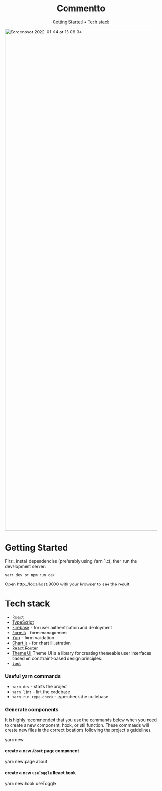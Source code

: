 <div align="center">
  <h1>Commentto</h1>
  <p>
    <a href="#getting-started">Getting Started</a>
     • <a href="#tech-stack">Tech stack</a>
  </p>
</div>

<img width="1657" alt="Screenshot 2022-01-04 at 16 08 34" src="https://user-images.githubusercontent.com/59574576/148071237-06fc0f86-f6e6-4258-9517-80043f73c150.png">

# Getting Started

First, install dependencies (preferably using Yarn 1.x), then run the development server:

`yarn dev or npm run dev`

Open http://localhost:3000 with your browser to see the result.

# Tech stack

- [React](https://reactjs.org/)
- [TypeScript](https://www.typescriptlang.org/)
- [Firebase](https://firebase.google.com/) - for user authentication and deployment
- [Formik](https://formik.org/) - form management
- [Yup](https://github.com/jquense/yup) - form validation
- [Chart.js](https://www.chartjs.org/docs/latest/) - for chart illustration
- [React Router](https://reactrouter.com/web/guides/quick-start)
- [Theme UI](https://theme-ui.com/)
  Theme UI is a library for creating themeable user interfaces based on constraint-based design principles.
- [Jest](https://jestjs.io/)

### Useful yarn commands

- `yarn dev` - starts the project
- `yarn lint` - lint the codebase
- `yarn run type-check` - type check the codebase

### Generate components

It is highly recommended that you use the commands below when you need to create a new component, hook, or util function.
These commands will create new files in the correct locations following the project's guidelines.

yarn new

#### create a new `About` page component

yarn new:page about

#### create a new `useToggle` React hook

yarn new:hook useToggle
